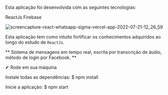 Esta aplicação foi desenvolvida com as seguintes tecnologias:

ReactJs
Firebase

![screencapture-react-whatsapp-sigma-vercel-app-2022-07-21-12_26_59](https://user-images.githubusercontent.com/58608300/180252705-f1740ed6-17c0-4e46-829e-bce046534cef.png)

Esta aplicação tem como intuito fortificar os conhecimentos adquiridos ao longo do estudo de `ReactJs`. 

** Sistema de mensagens em tempo real, escrita por transcrição de áudio, método de login por Facebook. **


✔ Rode em sua máquina

Instale todas as dependências:
$ npm install

Inicie a aplicação:
$ npm start
